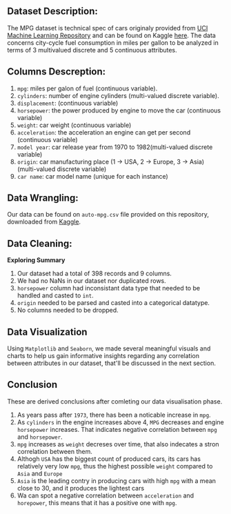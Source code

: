 ## Dataset Description: 
The MPG dataset is technical spec of cars originaly provided from [UCI Machine Learning Repository](https://archive.ics.uci.edu/ml/datasets/auto+mpg) and can be found on Kaggle [here](https://www.kaggle.com/uciml/autompg-dataset). 
The data concerns city-cycle fuel consumption in miles per gallon to be analyzed in terms of 3 multivalued discrete and 5 continuous attributes.

## Columns Descreption:
1. `mpg`: miles per galon of fuel (continuous variable).
2. `cylinders`: number of engine cylinders (multi-valued discrete variable).
3. `displacement`: (continuous variable)
4. `horsepower`: the power produced by engine to move the car (continuous variable)
5. `weight`: car weight (continuous variable)
6. `acceleration`: the acceleration an engine can get per second (continuous variable)
7. `model year`: car release year from 1970 to 1982(multi-valued discrete variable)
8. `origin`: car manufacturing place (1 -> USA, 2 -> Europe, 3 -> Asia) (multi-valued discrete variable)
9. `car name`: car model name (unique for each instance)

## Data Wrangling:
Our data can be found on `auto-mpg.csv` file provided on this repository, downloaded from [Kaggle](https://www.kaggle.com/uciml/autompg-dataset). 

## Data Cleaning:
**Exploring Summary**
1. Our dataset had a total of 398 records and 9 columns.
2. We had no NaNs in our dataset nor duplicated rows.
3. `horsepower` column had inconsistant data type that needed to be handled and casted to `int`.
4. `origin` needed to be parsed and casted into a categorical datatype.
5. No columns needed to be dropped.

## Data Visualization
Using `Matplotlib` and `Seaborn`, we made several meaningful visuals and charts to help us gain informative insights regarding any correlation between attributes in our dataset, that'll be discussed in the next section.

## Conclusion
These are derived conclusions after comleting our data visualisation phase.
1. As years pass after `1973`, there has been a noticable increase in `mpg`.
2. As `cylinders` in the engine increases above 4, `MPG` decreases and engine `horsepower` increases. That indicates negative correlation between `mpg` and `horsepower`.
3. `mpg` increases as `weight` decreses over time, that also indecates a stron correlation between them.
4. Althogh `USA` has the biggest count of produced cars, its cars has relatively very low `mpg`, thus the highest possible `weight` compared to `Asia` and `Europe`
5. `Asia` is the leading contry in producing cars with high `mpg` with a mean close to 30, and it produces the lightest cars
6. Wa can spot a negative correlation between `acceleration` and `horepower`, this means that it has a positive one with `mpg`.